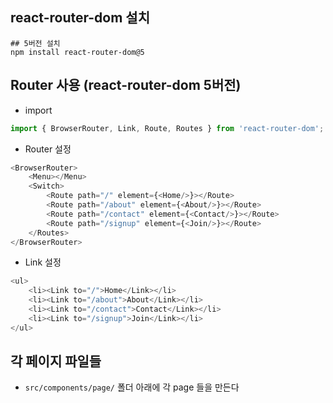 
## react-router-dom 설치
```shell
## 5버전 설치
npm install react-router-dom@5
```

## Router 사용 (react-router-dom 5버전)

- import
```javascript
import { BrowserRouter, Link, Route, Routes } from 'react-router-dom';
```

- Router 설정
```javascript
<BrowserRouter>
    <Menu></Menu>
    <Switch>
        <Route path="/" element={<Home/>}></Route>
        <Route path="/about" element={<About/>}></Route>
        <Route path="/contact" element={<Contact/>}></Route>
        <Route path="/signup" element={<Join/>}></Route>
    </Routes>
</BrowserRouter>
```

- Link 설정
```javascript
<ul>
    <li><Link to="/">Home</Link></li>
    <li><Link to="/about">About</Link></li>
    <li><Link to="/contact">Contact</Link></li>
    <li><Link to="/signup">Join</Link></li>
</ul>
```

## 각 페이지 파일들
- `src/components/page/` 폴더 아래에 각 page 들을 만든다
